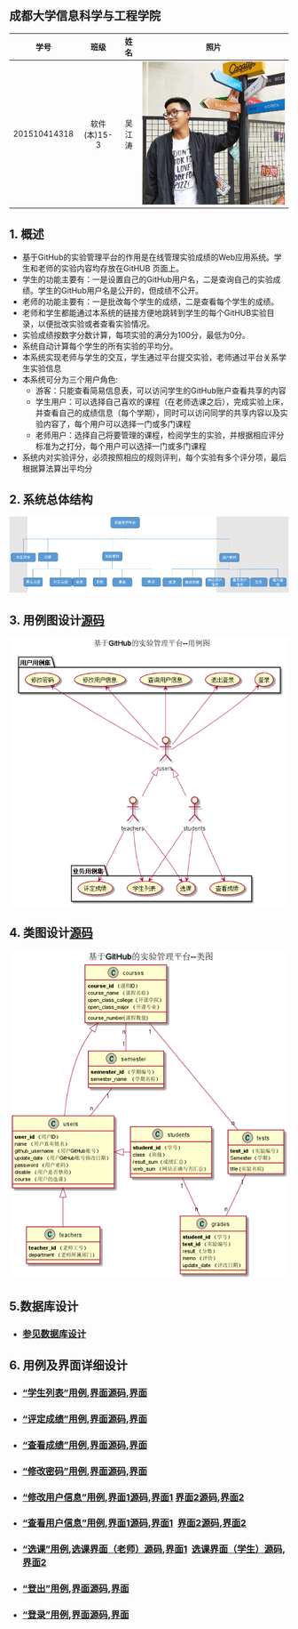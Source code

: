 
## 成都大学信息科学与工程学院
|学号|班级|姓名|照片|
|:-------:|:-------------: | :----------:|:---:|
|201510414318|软件(本)15-3|吴江涛|![](./wjt.jpg 'wjt')|

## 1. 概述

  - 基于GitHub的实验管理平台的作用是在线管理实验成绩的Web应用系统。学生和老师的实验内容均存放在GitHUB 页面上。
  - 学生的功能主要有：一是设置自己的GitHub用户名，二是查询自己的实验成绩。学生的GitHub用户名是公开的，但成绩不公开。
  - 老师的功能主要有：一是批改每个学生的成绩，二是查看每个学生的成绩。
  - 老师和学生都能通过本系统的链接方便地跳转到学生的每个GitHUB实验目录，以便批改实验或者查看实验情况。
  - 实验成绩按数字分数计算，每项实验的满分为100分，最低为0分。
  - 系统自动计算每个学生的所有实验的平均分。
  - 本系统实现老师与学生的交互，学生通过平台提交实验，老师通过平台关系学生实验信息
  - 本系统可分为三个用户角色:
       - 游客：只能查看简易信息表，可以访问学生的GitHub账户查看共享的内容
       - 学生用户：可以选择自己喜欢的课程（在老师选课之后），完成实验上床，并查看自己的成绩信息（每个学期），同时可以访问同学的共享内容以及实验内容了，每个用户可以选择一门或多门课程
       - 老师用户：选择自己将要管理的课程，检阅学生的实验，并根据相应评分标准为之打分，每个用户可以选择一门或多门课程
  - 系统内对实验评分，必须按照相应的规则评判，每个实验有多个评分项，最后根据算法算出平均分
  
## 2. 系统总体结构
![](./System.png '系统框架图') 

## 3. 用例图设计[源码](src/UserCase.puml)
![](./UserCase.png '用户用例图') 

## 4. 类图设计[源码](src/UserClass.puml)
![](./UserClass.png '类图') 

## 5.数据库设计
- ### [参见数据库设计](./DesignDatabase.md)

## 6. 用例及界面详细设计
- ### [“学生列表”用例](./用例/学生列表.md),[界面源码](./ui/home.html),[界面](https://wjtwjt96.github.io/is_analysis/test6/ui/home.html)
- ### [“评定成绩”用例](./用例/评定成绩.md),[界面源码](./ui/add_grades.html),[界面](https://wjtwjt96.github.io/is_analysis/test6/ui/add_grades.html)
- ### [“查看成绩”用例](./用例/查看成绩.md),[界面源码](./ui/look_grades.html),[界面](https://wjtwjt96.github.io/is_analysis/test6/ui/look_grades.htm)
- ### [“修改密码”用例](./用例/修改密码.md),[界面源码](./ui/modify_password.html),[界面](https://wjtwjt96.github.io/is_analysis/test6/ui/modify_password.html)
- ### [“修改用户信息”用例](./用例/修改用户信息.md),[界面1源码](./ui/modify_users_stu.html),[界面1](https://wjtwjt96.github.io/is_analysis/test6/ui/modify_users_stu.html)&nbsp;[界面2源码](./ui/modify_users_teacher.html),[界面2](https://wjtwjt96.github.io/is_analysis/test6/ui/modify_users_teacher.html)
- ### [“查看用户信息”用例](./用例/查看用户信息.md),[界面1源码](./ui/modify_users_stu.html),[界面1](https://wjtwjt96.github.io/is_analysis/test6/ui/modify_users_stu.html)&nbsp;&nbsp;[界面2源码](./ui/modify_users_teacher.html),[界面2](https://wjtwjt96.github.io/is_analysis/test6/ui/modify_users_teacher.html)
- ### [“选课”用例](./用例/选课.md),[选课界面（老师）源码](./ui/tea_select_course.html),[界面1](https://wjtwjt96.github.io/is_analysis/test6/ui/tea_select_course.html)&nbsp;&nbsp;[选课界面（学生）源码](./ui/stu_select_course.html),[界面2](https://wjtwjt96.github.io/is_analysis/test6/ui/stu_select_course.html)
- ### [“登出”用例](./用例/退出登录.md),[界面源码](./ui/login.html),[界面](https://wjtwjt96.github.io/is_analysis/test6/ui/login.html)
- ### [“登录”用例](./用例/登录.md),[界面源码](./ui/login.html),[界面](https://wjtwjt96.github.io/is_analysis/test6/ui/login.html)
